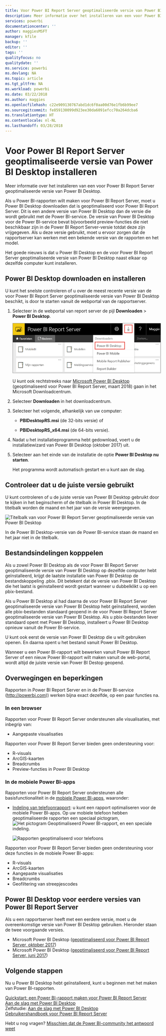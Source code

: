 ```yaml
---
title: Voor Power BI Report Server geoptimaliseerde versie van Power BI Desktop installeren
description: Meer informatie over het installeren van een voor Power BI Report Server geoptimaliseerde versie van Power BI Desktop
services: powerbi
documentationcenter: ''
author: maggiesMSFT
manager: kfile
backup: ''
editor: ''
tags: ''
qualityfocus: no
qualitydate: ''
ms.service: powerbi
ms.devlang: NA
ms.topic: article
ms.tgt_pltfrm: NA
ms.workload: powerbi
ms.date: 03/22/2018
ms.author: maggies
ms.openlocfilehash: c22e909130767abd1dc6f0aa00d76e1fb6b99ee7
ms.sourcegitcommit: fe859130099d923ee30da6091efcc70a264dcba6
ms.translationtype: HT
ms.contentlocale: nl-NL
ms.lasthandoff: 03/28/2018
---
```

# <a name="install-power-bi-desktop-optimized-for-power-bi-report-server"></a>Voor Power BI Report Server geoptimaliseerde versie van Power BI Desktop installeren
Meer informatie over het installeren van een voor Power BI Report Server geoptimaliseerde versie van Power BI Desktop.

Als u Power BI-rapporten wilt maken voor Power BI Report Server, moet u Power BI Desktop downloaden dat is geoptimaliseerd voor Power BI Report Server. Dit is een andere versie van Power BI Desktop dan de versie die wordt gebruikt met de Power BI-service. De versie van Power BI Desktop voor de Power BI-service bevat bijvoorbeeld preview-functies die niet beschikbaar zijn in de Power BI Report Server-versie totdat deze zijn vrijgegeven. Als u deze versie gebruikt, moet u ervoor zorgen dat de rapportserver kan werken met een bekende versie van de rapporten en het model. 

Het goede nieuws is dat u Power BI Desktop en de voor Power BI Report Server geoptimaliseerde versie van Power BI Desktop naast elkaar op dezelfde computer kunt installeren.

## <a name="download-and-install-power-bi-desktop"></a>Power BI Desktop downloaden en installeren

U kunt het snelste controleren of u over de meest recente versie van de voor Power BI Report Server geoptimaliseerde versie van Power BI Desktop beschikt, is door te starten vanuit de webportal van de rapportserver.

1. Selecteer in de webportal van report server de pijl **Downloaden** > **Power BI Desktop**.

    ![Power BI Desktop downloaden van de webportal](media/install-powerbi-desktop/report-server-download-web-portal.png)

    U kunt ook rechtstreeks naar [Microsoft Power BI Desktop](https://www.microsoft.com/download/details.aspx?id=56723) (geoptimaliseerd voor Power BI Report Server, maart 2018) gaan in het Microsoft Downloadcentrum.

2. Selecteer **Downloaden** in het downloadcentrum.

3. Selecteer het volgende, afhankelijk van uw computer: 

    - **PBIDesktopRS.msi** (de 32-bits versie) of

    - **PBIDesktopRS_x64.msi** (de 64-bits versie).

1. Nadat u het installatieprogramma hebt gedownload, voert u de installatiewizard van Power BI Desktop (oktober 2017) uit.
2. Selecteer aan het einde van de installatie de optie **Power BI Desktop nu starten**.
   
    Het programma wordt automatisch gestart en u kunt aan de slag.

## <a name="verify-you-are-using-the-correct-version"></a>Controleer dat u de juiste versie gebruikt
U kunt controleren of u de juiste versie van Power BI Desktop gebruikt door te kijken in het beginscherm of de titelbalk in Power BI Desktop. In de titelbalk worden de maand en het jaar van de versie weergegeven.

![Titelbalk van voor Power BI Report Server geoptimaliseerde versie van Power BI Desktop](media/quickstart-create-powerbi-report/report-server-desktop-march-2018.png)

In de Power BI Desktop-versie van de Power BI-service staan de maand en het jaar niet in de titelbalk.

## <a name="file-extension-association"></a>Bestandsindelingen kopppelen
Als u zowel Power BI Desktop als de voor Power BI Report Server geoptimaliseerde versie van Power BI Desktop op dezelfde computer hebt geïnstalleerd, krijgt de laatste installatie van Power BI Desktop de bestandskoppeling .pbix. Dit betekent dat de versie van Power BI Desktop die het laatst is geïnstalleerd wordt gestart wanneer u dubbelklikt u op een pbix-bestand.

Als u Power BI Desktop al had daarna de voor Power BI Report Server geoptimaliseerde versie van Power BI Desktop hebt geïnstalleerd, worden alle pbix-bestanden standaard geopend in de voor Power BI Report Server geoptimaliseerde versie van Power BI Desktop. Als u pbix-bestanden liever standaard opent met Power BI Desktop, installeert u Power BI Desktop opnieuw vanuit de Power BI-service.

U kunt ook eerst de versie van Power BI Desktop die u wilt gebruiken openen. En daarna opent u het bestand vanuit Power BI Desktop.

Wanneer u een Power BI-rapport wilt bewerken vanuit Power BI Report Server of een nieuw Power BI-rapport wilt maken vanuit de web-portal, wordt altijd de juiste versie van Power BI Destop geopend.

## <a name="considerations-and-limitations"></a>Overwegingen en beperkingen
Rapporten in Power BI Report Server en in de Power BI-service (http://powerbi.com)) werken bijna exact dezelfde, op een paar functies na.

### <a name="in-a-browser"></a>In een browser
Rapporten voor Power BI Report Server ondersteunen alle visualisaties, met inbegrip van:

* Aangepaste visualisaties

Rapporten voor Power BI Report Server bieden geen ondersteuning voor:

* R-visuals
* ArcGIS-kaarten
* Breadcrumbs
* Preview-functies in Power BI Desktop

### <a name="in-the-power-bi-mobile-apps"></a>In de mobiele Power BI-apps
Rapporten voor Power BI Report Server ondersteunen alle basisfunctionaliteit in de [mobiele Power BI-apps](../mobile-apps-for-mobile-devices.md), waaronder:

* [Indeling van telefoonrapport](../desktop-create-phone-report.md): u kunt een rapport optimaliseren voor de mobiele Power BI-apps. Op uw mobiele telefoon hebben geoptimaliseerde rapporten een speciaal pictogram, ![Het pictogram Geoptimaliseerd Power BI-rapport](media/quickstart-create-powerbi-report/power-bi-rs-mobile-optimized-icon.png), en een speciale indeling.
  
    ![Rapporten geoptimaliseerd voor telefoons](media/quickstart-create-powerbi-report/power-bi-rs-mobile-optimized-report.png)

Rapporten voor Power BI Report Server bieden geen ondersteuning voor deze functies in de mobiele Power BI-apps:

* R-visuals
* ArcGIS-kaarten
* Aangepaste visualisaties
* Breadcrumbs
* Geofiltering van streepjescodes

## <a name="power-bi-desktop-for-earlier-versions-of-power-bi-report-server"></a>Power BI Desktop voor eerdere versies van Power BI Report Server

Als u een rapportserver heeft met een eerdere versie, moet u de overeenkomstige versie van Power BI Desktop gebruiken. Hieronder staan de twee voorgaande versies.

- Microsoft Power BI Desktop ([geoptimaliseerd voor Power BI Report Server, oktober 2017](https://www.microsoft.com/download/details.aspx?id=56136))
- Microsoft Power BI Desktop ([geoptimaliseerd voor Power BI Report Server, juni 2017](https://www.microsoft.com/download/details.aspx?id=55330))

## <a name="next-steps"></a>Volgende stappen
Nu u Power BI Desktop hebt geïnstalleerd, kunt u beginnen met het maken van Power BI-rapporten.

[Quickstart: een Power BI-rapport maken voor Power BI Report Server](quickstart-create-powerbi-report.md)  
[Aan de slag met Power BI Desktop](../desktop-getting-started.md)  
Zelfstudie: [Aan de slag met Power BI Desktop](../guided-learning/gettingdata.yml#step-2)  
[Gebruikershandboek voor Power BI Report Server](user-handbook-overview.md)

Hebt u nog vragen? [Misschien dat de Power BI-community het antwoord weet](https://community.powerbi.com/)

